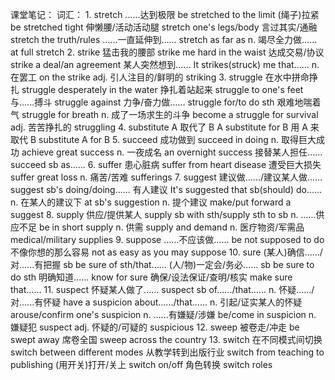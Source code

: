 课堂笔记：
词汇：
    1.  stretch
        ......达到极限                  be stretched to the limit
        (绳子)拉紧                      be stretched tight
        伸懒腰/活动活动腿               stretch one's legs/body
        言过其实/通融                   stretch the truth/rules
        ......一直延伸到......          stretch as far as
        n. 竭尽全力做......             at full stretch
    2.  strike
        猛击我的腰部                    strike me hard in the waist
        达成交易/协议                   strike a deal/an agreement
        某人突然想到......              It strikes(struck) me that......
        n. 在罢工                       on the strike
        adj. 引人注目的/鲜明的          striking
    3.  struggle
        在水中拼命挣扎              struggle desperately in the water
        挣扎着站起来                struggle to one's feet
        与......搏斗                struggle against
        力争/奋力做......           struggle for/to do sth
        艰难地喘着气                struggle for breath
        n. 成了一场求生的斗争       become a struggle for survival
        adj. 苦苦挣扎的             struggling
    4.  substitute
        A 取代了 B          A substitute for B
        用 A 来取代 B       substitute A for B
    5.  succeed
        成功做到            succeed in doing
        n. 取得巨大成功     achieve great success
        n. 一夜成名         an overnight success
        接替某人担任......  succeed sb as......
    6.  suffer
        患心脏病            suffer from heart disease
        遭受巨大损失        suffer great loss
        n. 痛苦/苦难        sufferings
    7.  suggest
        建议做....../建议某人做......   suggest sb's doing/doing......
        有人建议                        It's suggested that sb(should) do......
        n. 在某人的建议下               at sb's suggestion
        n. 提个建议                     make/put forward a suggest
    8.  supply
        供应/提供某人           supply sb with sth/supply sth to sb
        n. ......供应不足       be in short supply
        n. 供需                 supply and demand
        n. 医疗物资/军需品      medical/military supplies
    9.  suppose
        ......不应该做......    be not supposed to do
        不像你想的那么容易      not as easy as you may suppose
    10. sure
        (某人)确信....../对......有把握 sb be sure of sth/that......
        (人/物)一定会/务必......        sb be sure to do sth
        明确知道......                  know for sure
        确保/设法保证/查明/核实         make sure that......
    11. suspect
        怀疑某人做了......              suspect sb of....../that......
        n. 怀疑....../对......有怀疑    have a suspicion about....../that......
        n. 引起/证实某人的怀疑          arouse/confirm one's suspicion
        n. ......有嫌疑/涉嫌            be/come in suspicion
        n. 嫌疑犯                       suspect
        adj. 怀疑的/可疑的              suspicious
    12. sweep
        被卷走/冲走         be swept away
        席卷全国            sweep across the country
    13. switch
        在不同模式间切换    switch between different modes
        从教学转到出版行业  switch from teaching to publishing
        (用开关)打开/关上   switch on/off
        角色转换            switch roles
